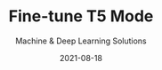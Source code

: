 ---
title: Fine-tune T5 Mode
subtitle:  Machine & Deep Learning Solutions
layout: default
modal-id: 2
date: 2021-08-18
img: T5.png
thumbnail: T5.png
alt: image-alt
project-date: June 2021
client: Confidential
category: Machine & Deep Learning Solutions
description: "Fine-tuning T5 LLM to balance textual dataset."
read_more: "Read More"
read_more_link: "https://dvirla.github.io/applied-data-scientist-blog/using-T5-to-balance-textual-dataset/"
---